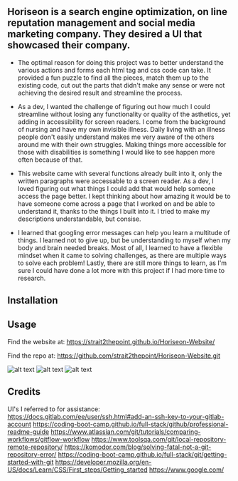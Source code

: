  # <Horiseon Social Solution Services>


## Horiseon is a search engine optimization, on line reputation management and social media marketing company.  They desired a UI that showcased their company.


- The optimal reason for doing this project was to better understand the various actions and forms each html tag and css code can take.  It provided a fun puzzle to find all the pieces, match them up to the existing code, cut out the parts that didn't make any sense or were not achieving the desired result and streamline the process.


- As a dev, I wanted the challenge of figuring out how much I could streamline without losing any functionality or quality of the asthetics, yet adding in accessibility for screen readers.  I come from the background of nursing and have my own invisible illness.  Daily living with an illness people don't easily understand makes me very aware of the others around me with their own struggles. Making things more accessible for those with disabilities is something I would like to see happen more often because of that.


- This website came with several functions already built into it, only the written paragraphs were accessable to a screen reader.  As a dev, I loved figuring out what things I could add that would help someone access the page better.  I kept thinking about how amazing it would be to have someone come across a page that I worked on and be able to understand it, thanks to the things I built into it.  I tried to make my descriptions understandable, but consise.


- I learned that googling error messages can help you learn a multitude of things.  I learned not to give up, but be understanding to myself when my body and brain needed breaks.  Most of all, I learned to have a flexible mindset when it came to solving challenges, as there are multiple ways to solve each problem!  Lastly, there are still more things to learn, as I'm sure I could have done a lot more with this project if I had more time to research.




## Installation


## Usage
Find the website at:
https://strait2thepoint.github.io/Horiseon-Website/

Find the repo at:
https://github.com/strait2thepoint/Horiseon-Website.git

![alt text](../Develop/assets/images/Screenshot_20230205_102603.png)
![alt text](../Develop/assets/images/Screenshot_20230205_102612.png)
![alt text](../Develop/assets/images/Screenshot_20230205_102621.png)

## Credits
UI's I referred to for assistance:
https://docs.gitlab.com/ee/user/ssh.html#add-an-ssh-key-to-your-gitlab-account
https://coding-boot-camp.github.io/full-stack/github/professional-readme-guide
https://www.atlassian.com/git/tutorials/comparing-workflows/gitflow-workflow
https://www.toolsqa.com/git/local-repository-remote-repository/
https://komodor.com/blog/solving-fatal-not-a-git-repository-error/
https://coding-boot-camp.github.io/full-stack/git/getting-started-with-git
https://developer.mozilla.org/en-US/docs/Learn/CSS/First_steps/Getting_started
https://www.google.com/

